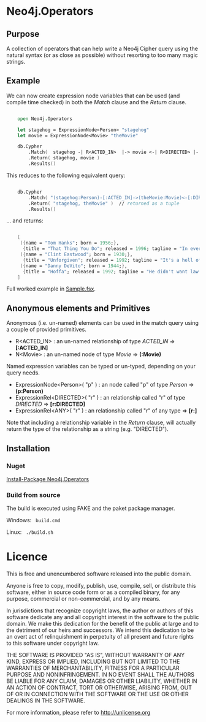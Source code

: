 # Neo4j.Operators

## Purpose 
A collection of operators that can help write a Neo4j Cipher query
using the natural syntax (or as close as possible)
without resorting to too many magic strings.

## Example

We can now create expression node variables that can be used (and compile time checked) in both the _Match_ clause and the _Return_ clause.

```` fsharp

    open Neo4j.Operators

    let stagehog = ExpressionNode<Person> "stagehog" 
    let movie = ExpressionNode<Movie> "theMovie" 

    db.Cypher
        .Match(  stagehog -| R<ACTED_IN>  |-> movie <-| R<DIRECTED> |- stagehog  )   
        .Return( stagehog, movie )
        .Results()

````

This reduces to the following equivalent query:

```` fsharp

    db.Cypher
        .Match( "(stagehog:Person)-[:ACTED_IN]->(theMovie:Movie)<-[:DIRECTED]-(stagehog:Person)" )  
        .Return( "stagehog, theMovie" )  // returned as a tuple
        .Results()

````

... and returns:

```` fsharp

    [
     ({name = "Tom Hanks"; born = 1956;},
      {title = "That Thing You Do"; released = 1996; tagline = "In every life there comes a time...";});
     ({name = "Clint Eastwood"; born = 1930;},
      {title = "Unforgiven"; released = 1992; tagline = "It's a hell of a thing, killing a man";});
     ({name = "Danny DeVito"; born = 1944;},
      {title = "Hoffa"; released = 1992; tagline = "He didn't want law. He wanted justice.";})
    ]

````

Full worked example in [Sample.fsx](Sample.fsx).

## Anonymous elements and Primitives

Anonymous (i.e. un-named) elements can be used in the match query using a couple of provided primitives.

* R&lt;ACTED_IN&gt; : an un-named relationship of type *ACTED_IN* => __[:ACTED_IN]__
* N&lt;Movie&gt; : an un-named node of type _Movie_ => __(:Movie)__

Named expression variables can be typed or un-typed, depending on your query needs.

* ExpressionNode&lt;Person&gt;( "p" ) : an node called "p" of type _Person_ => __(p:Person)__
* ExpressionRel&lt;DIRECTED&gt;( "r" ) : an relationship called "r" of type _DIRECTED_ => __[r:DIRECTED]__
* ExpressionRel&lt;ANY&gt;( "r" ) : an relationship called "r" of any type => __[r:]__

Note that including a relationship variable in the _Return_ clause, will actually return the type of the relationship as a string (e.g. "DIRECTED").

## Installation

### Nuget

[Install-Package Neo4j.Operators](https://www.nuget.org/packages/Neo4j.Operators)

### Build from source

The build is executed using FAKE and the paket package manager.

Windows: <code> build.cmd </code>

Linux: <code> ./build.sh </code>

# Licence

This is free and unencumbered software released into the public domain.

Anyone is free to copy, modify, publish, use, compile, sell, or
distribute this software, either in source code form or as a compiled
binary, for any purpose, commercial or non-commercial, and by any
means.

In jurisdictions that recognize copyright laws, the author or authors
of this software dedicate any and all copyright interest in the
software to the public domain. We make this dedication for the benefit
of the public at large and to the detriment of our heirs and
successors. We intend this dedication to be an overt act of
relinquishment in perpetuity of all present and future rights to this
software under copyright law.

THE SOFTWARE IS PROVIDED "AS IS", WITHOUT WARRANTY OF ANY KIND,
EXPRESS OR IMPLIED, INCLUDING BUT NOT LIMITED TO THE WARRANTIES OF
MERCHANTABILITY, FITNESS FOR A PARTICULAR PURPOSE AND NONINFRINGEMENT.
IN NO EVENT SHALL THE AUTHORS BE LIABLE FOR ANY CLAIM, DAMAGES OR
OTHER LIABILITY, WHETHER IN AN ACTION OF CONTRACT, TORT OR OTHERWISE,
ARISING FROM, OUT OF OR IN CONNECTION WITH THE SOFTWARE OR THE USE OR
OTHER DEALINGS IN THE SOFTWARE.

For more information, please refer to <http://unlicense.org>